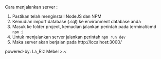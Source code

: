Cara menjalankan server :
1. Pastikan telah menginstall NodeJS dan NPM
2. Kemudian import database (.sql) ke environment database anda
3. Masuk ke folder project, kemudian jalankan perintah pada terminal/cmd ```npm i```
4. Untuk menjalankan server jalankan perintah ```npm run dev```
5. Maka server akan berjalan pada http://localhost:3000/

powered-by: La_Riz Mebel >.<
